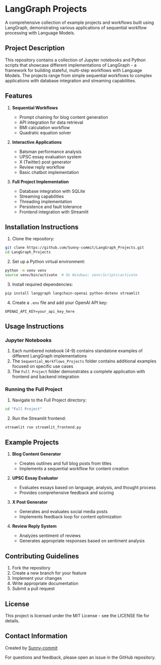 # LangGraph Projects

A comprehensive collection of example projects and workflows built using LangGraph, demonstrating various applications of sequential workflow processing with Language Models.

## Project Description

This repository contains a collection of Jupyter notebooks and Python scripts that showcase different implementations of LangGraph - a framework for building stateful, multi-step workflows with Language Models. The projects range from simple sequential workflows to complex applications with database integration and streaming capabilities.

## Features

1. **Sequential Workflows**

   - Prompt chaining for blog content generation
   - API integration for data retrieval
   - BMI calculation workflow
   - Quadratic equation solver

2. **Interactive Applications**

   - Batsman performance analysis
   - UPSC essay evaluation system
   - X (Twitter) post generator
   - Review reply workflow
   - Basic chatbot implementation

3. **Full Project Implementation**
   - Database integration with SQLite
   - Streaming capabilities
   - Threading implementation
   - Persistence and fault tolerance
   - Frontend integration with Streamlit

## Installation Instructions

1. Clone the repository:

```bash
git clone https://github.com/Sunny-commit/LangGraph_Projects.git
cd LangGraph_Projects
```

2. Set up a Python virtual environment:

```bash
python -m venv venv
source venv/bin/activate  # On Windows: venv\Scripts\activate
```

3. Install required dependencies:

```bash
pip install langgraph langchain-openai python-dotenv streamlit
```

4. Create a `.env` file and add your OpenAI API key:

```
OPENAI_API_KEY=your_api_key_here
```

## Usage Instructions

### Jupyter Notebooks

1. Each numbered notebook (4-9) contains standalone examples of different LangGraph implementations
2. The `Sequential_Workflows_Projects` folder contains additional examples focused on specific use cases
3. The `Full Project` folder demonstrates a complete application with frontend and backend integration

### Running the Full Project

1. Navigate to the Full Project directory:

```bash
cd "Full Project"
```

2. Run the Streamlit frontend:

```bash
streamlit run streamlit_frontend.py
```

## Example Projects

1. **Blog Content Generator**

   - Creates outlines and full blog posts from titles
   - Implements a sequential workflow for content creation

2. **UPSC Essay Evaluator**

   - Evaluates essays based on language, analysis, and thought process
   - Provides comprehensive feedback and scoring

3. **X Post Generator**

   - Generates and evaluates social media posts
   - Implements feedback loop for content optimization

4. **Review Reply System**
   - Analyzes sentiment of reviews
   - Generates appropriate responses based on sentiment analysis

## Contributing Guidelines

1. Fork the repository
2. Create a new branch for your feature
3. Implement your changes
4. Write appropriate documentation
5. Submit a pull request

## License

This project is licensed under the MIT License - see the LICENSE file for details.

## Contact Information

Created by [Sunny-commit](https://github.com/Sunny-commit)

For questions and feedback, please open an issue in the GitHub repository.
